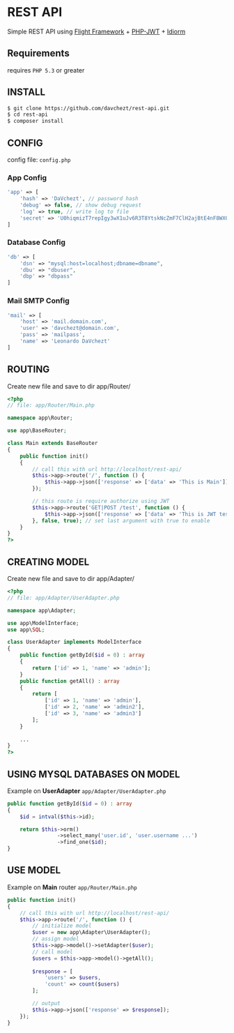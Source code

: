 # REST API

Simple REST API using [Flight Framework](https://github.com/mikecao/flight) + [PHP-JWT](https://github.com/firebase/php-jwt) + [Idiorm](https://github.com/j4mie/idiorm)

## Requirements
requires `PHP 5.3` or greater

## INSTALL
```bash
$ git clone https://github.com/davchezt/rest-api.git
$ cd rest-api
$ composer install
```

## CONFIG
config file: `config.php`

### App Config
```php
'app' => [
    'hash' => 'DaVchezt', // password hash
    'debug' => false, // show debug request
    'log' => true, // write log to file
    'secret' => 'U0hiqmizT7repIgy3wX1uJv6R3T8YtskNcZmF7ClH2ajBtE4nF8WXQGNAw5b3VVe'
]
```

### Database Config
```php
'db' => [
    'dsn' => "mysql:host=localhost;dbname=dbname",
    'dbu' => "dbuser",
    'dbp' => "dbpass"
]
```

### Mail SMTP Config
```php
'mail' => [
    'host' => 'mail.domain.com',
    'user' => 'davchezt@domain.com',
    'pass' => 'mailpass',
    'name' => 'Leonardo DaVchezt'
]
```

## ROUTING
Create new file and save to dir app/Router/

```php
<?php
// file: app/Router/Main.php

namespace app\Router;

use app\BaseRouter;

class Main extends BaseRouter
{
    public function init()
    {
        // call this with url http://localhost/rest-api/
        $this->app->route('/', function () {
            $this->app->json(['response' => ['data' => 'This is Main']]);
        });

        // this route is require authorize using JWT
        $this->app->route('GET|POST /test', function () {
            $this->app->json(['response' => ['data' => 'This is JWT test']]);
        }, false, true); // set last argument with true to enable
    }
}
?>
```

## CREATING MODEL
Create new file and save to dir app/Adapter/

```php
<?php
// file: app/Adapter/UserAdapter.php

namespace app\Adapter;

use app\ModelInterface;
use app\SQL;

class UserAdapter implements ModelInterface
{
    public function getById($id = 0) : array
    {
        return ['id' => 1, 'name' => 'admin'];
    }
    public function getAll() : array
    {
        return [
            ['id' => 1, 'name' => 'admin'],
            ['id' => 2, 'name' => 'admin2'],
            ['id' => 3, 'name' => 'admin3']
        ];
    }
    
    ...
}
?>
```
## USING MYSQL DATABASES ON MODEL
Example on __UserAdapter__ `app/Adapter/UserAdapter.php`
```php
public function getById($id = 0) : array
{
    $id = intval($this->id);

    return $this->orm()
                ->select_many('user.id', 'user.username ...')
                ->find_one($id);
}
```

## USE MODEL
Example on __Main__ router `app/Router/Main.php`
```php
public function init()
{
    // call this with url http://localhost/rest-api/
    $this->app->route('/', function () {
        // initialize model
        $user = new app\Adapter\UserAdapter();
        // assign model
        $this->app->model()->setAdapter($user);
        // call model
        $users = $this->app->model()->getAll();
        
        $response = [
            'users' => $users,
            'count' => count($users)
        ];

        // output
        $this->app->json(['response' => $response]);
    });
}
```